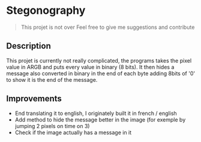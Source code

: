 # Stegonography
> This projet is not over
> Feel free to give me suggestions and contribute
## Description
This projet is currently not really complicated, the programs takes the pixel value in ARGB and puts every value in binary (8 bits). It then hides a message also converted in binary in the end of each byte adding 8bits of '0' to show it is the end of the message.
## Improvements
* End translating it to english, I originately built it in french / english
* Add method to hide the message better in the image (for exemple by jumping 2 pixels on time on 3)
* Check if the image actually has a message in it